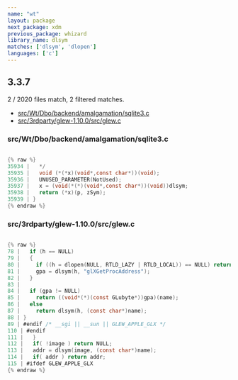 ```yaml
---
name: "wt"
layout: package
next_package: xdm
previous_package: whizard
library_name: dlsym
matches: ['dlsym', 'dlopen']
languages: ['c']
---
```

## 3.3.7
2 / 2020 files match, 2 filtered matches.

 - [src/Wt/Dbo/backend/amalgamation/sqlite3.c](#srcwtdbobackendamalgamationsqlite3c)
 - [src/3rdparty/glew-1.10.0/src/glew.c](#src3rdpartyglew-1100srcglewc)

### src/Wt/Dbo/backend/amalgamation/sqlite3.c

```c

{% raw %}
35934 |   */
35935 |   void (*(*x)(void*,const char*))(void);
35936 |   UNUSED_PARAMETER(NotUsed);
35937 |   x = (void(*(*)(void*,const char*))(void))dlsym;
35938 |   return (*x)(p, zSym);
35939 | }
{% endraw %}

```
### src/3rdparty/glew-1.10.0/src/glew.c

```c

{% raw %}
78 |   if (h == NULL)
79 |   {
80 |     if ((h = dlopen(NULL, RTLD_LAZY | RTLD_LOCAL)) == NULL) return NULL;
81 |     gpa = dlsym(h, "glXGetProcAddress");
82 |   }
83 | 
84 |   if (gpa != NULL)
85 |     return ((void*(*)(const GLubyte*))gpa)(name);
86 |   else
87 |     return dlsym(h, (const char*)name);
88 | }
89 | #endif /* __sgi || __sun || GLEW_APPLE_GLX */
110 | #endif
111 |   }
112 |   if( !image ) return NULL;
113 |   addr = dlsym(image, (const char*)name);
114 |   if( addr ) return addr;
115 | #ifdef GLEW_APPLE_GLX
{% endraw %}

```